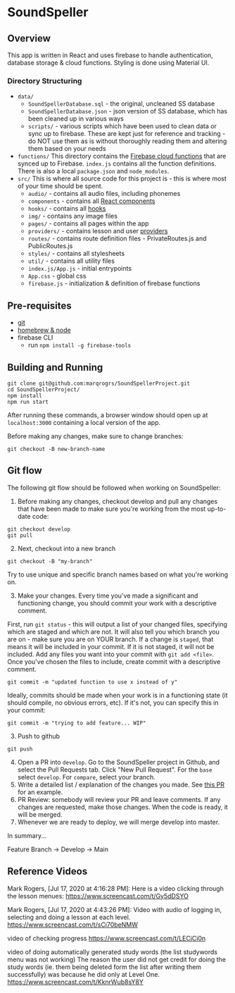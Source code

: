 # SoundSpeller

## Overview

This app is written in React and uses firebase to handle authentication, database storage & cloud functions. Styling is done using Material UI.

### Directory Structuring

- `data/`
  - `SoundSpellerDatabase.sql` - the original, uncleaned SS database
  - `SoundSpellerDatabase.json` - json version of SS database, which has been cleaned up in various ways
  - `scripts/` - various scripts which have been used to clean data or sync up to firebase. These are kept just for reference and tracking - do NOT use them as is without thoroughly reading them and altering them based on your needs
- `functions/`
  This directory contains the [Firebase cloud functions](https://firebase.google.com/docs/functions) that are synced up to Firebase. `index.js` contains all the function definitions. There is also a local `package.json` and `node_modules`.
- `src/`
  This is where all source code for this project is - this is where most of your time should be spent.
  - `audio/` - contains all audio files, including phonemes
  - `components` - contains all [React components](https://reactjs.org/docs/react-component.html)
  - `hooks/` - contains all [hooks](https://reactjs.org/docs/hooks-intro.html)
  - `img/` - contains any image files
  - `pages/` - contains all pages within the app
  - `providers/` - contains lesson and user [providers](https://reactjs.org/docs/context.html)
  - `routes/` - contains route definition files - PrivateRoutes.js and PublicRoutes.js
  - `styles/` - contains all stylesheets
  - `util/` - contains all utility files
  - `index.js/App.js` - initial entrypoints
  - `App.css` - global css
  - `firebase.js` - initialization & definition of firebase functions

## Pre-requisites

- [git](https://git-scm.com/book/en/v2/Getting-Started-Installing-Git/)
- [homebrew & node](https://changelog.com/posts/install-node-js-with-homebrew-on-os-x)
- firebase CLI
  - run `npm install -g firebase-tools`

## Building and Running

```
git clone git@github.com:marqrogrs/SoundSpellerProject.git
cd SoundSpellerProject/
npm install
npm run start
```

After running these commands, a browser window should open up at `localhost:3000` containing a local version of the app.

Before making any changes, make sure to change branches:

```
git checkout -B new-branch-name
```

## Git flow
The following git flow should be followed when working on SoundSpeller:

1. Before making any changes, checkout develop and pull any changes that have been made to make sure you're working from the most up-to-date code:

```
git checkout develop
git pull
```
2. Next, checkout into a new branch

```
git checkout -B "my-branch"
```
Try to use unique and specific branch names based on what you're working on.

3. Make your changes. Every time you've made a significant and functioning change, you should commit your work with a descriptive comment.

First, run `git status` - this will output a list of your changed files, specifying which are staged and which are not. It will also tell you which branch you are on - make sure you are on YOUR branch. If a change is `staged`, that means it will be included in your commit. If it is not staged, it will not be included. Add any files you want into your commit with `git add <file>`. Once you've chosen the files to include, create commit with a descriptive comment.
```
git commit -m "updated function to use x instead of y"
```
Ideally, commits should be made when your work is in a functioning state (it should compile, no obvious errors, etc). If it's not, you can specify this in your commit:

```
git commit -m "trying to add feature... WIP"
```

3. Push to github
```
git push
```

4. Open a PR into `develop`. Go to the SoundSpeller project in Github, and select the Pull Requests tab. Click "New Pull Request". For the `base` select `develop`. For `compare`, select your branch.
5. Write a detailed list / explanation of the changes you made. See [this PR](https://github.com/marqrogrs/SoundSpellerProject/pull/90) for an example.
6. PR Review: somebody will review your PR and leave comments. If any changes are requested, make those changes. When the code is ready, it will be merged.
7. Whenever we are ready to deploy, we will merge develop into master.


In summary...

Feature Branch -> Develop -> Main
## Reference Videos
Mark Rogers, [Jul 17, 2020 at 4:16:28 PM]:
Here is a video clicking through the lesson menues: https://www.screencast.com/t/Gy5dDSYO

Mark Rogers, [Jul 17, 2020 at 4:43:26 PM]:
Video with audio of logging in, selecting and doing a lesson at each level. https://www.screencast.com/t/sCi70beNMW

video of checking progress https://www.screencast.com/t/LECjCi0n

video of doing automatically generated study words (the list studywords menu was not working) The reason the user did not get credit for doing the study words (ie. them being deleted form the list after writing them successfully) was because he did only at Level One. https://www.screencast.com/t/KknrWub8sY8Y